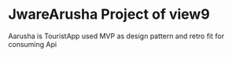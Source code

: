 # JwareArusha Project of view9
Aarusha is TouristApp used MVP as design pattern and retro fit for consuming Api
